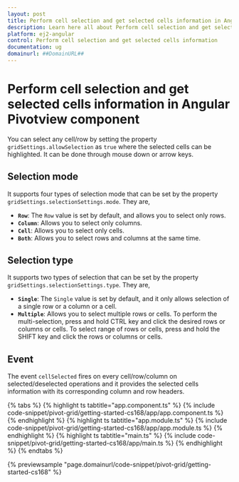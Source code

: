 ```yaml
---
layout: post
title: Perform cell selection and get selected cells information in Angular Pivotview component | Syncfusion
description: Learn here all about Perform cell selection and get selected cells information in Syncfusion Angular Pivotview component of Syncfusion Essential JS 2 and more.
platform: ej2-angular
control: Perform cell selection and get selected cells information 
documentation: ug
domainurl: ##DomainURL##
---
```


# Perform cell selection and get selected cells information in Angular Pivotview component

You can select any cell/row by setting the property `gridSettings.allowSelection` as `true` where the selected cells can be highlighted. It can be done through mouse down or arrow keys.

## Selection mode

It supports four types of selection mode that can be set by the property `gridSettings.selectionSettings.mode`. They are,

* **`Row`**: The `Row` value is set by default, and allows you to select only rows.
* **`Column`**: Allows you to select only columns.
* **`Cell`**: Allows you to select only cells.
* **`Both`**: Allows you to select rows and columns at the same time.

## Selection type

It supports two types of selection that can be set by the property `gridSettings.selectionSettings.type`. They are,

* **`Single`**: The `Single` value is set by default, and it only allows selection of a single row or a column or a cell.
* **`Multiple`**: Allows you to select multiple rows or cells.
To perform the multi-selection, press and hold CTRL key and click the desired rows or columns or cells. To select range of rows or cells, press and hold the SHIFT key and click the rows or columns or cells.

## Event

The event `cellSelected` fires on every cell/row/column on selected/deselected operations and it provides the selected cells information with its corresponding column and row headers.

{% tabs %}
{% highlight ts tabtitle="app.component.ts" %}
{% include code-snippet/pivot-grid/getting-started-cs168/app/app.component.ts %}
{% endhighlight %}
{% highlight ts tabtitle="app.module.ts" %}
{% include code-snippet/pivot-grid/getting-started-cs168/app/app.module.ts %}
{% endhighlight %}
{% highlight ts tabtitle="main.ts" %}
{% include code-snippet/pivot-grid/getting-started-cs168/app/main.ts %}
{% endhighlight %}
{% endtabs %}
  
{% previewsample "page.domainurl/code-snippet/pivot-grid/getting-started-cs168" %}
